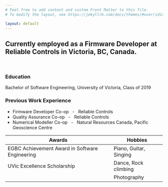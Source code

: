 ```yaml
---
# Feel free to add content and custom Front Matter to this file.
# To modify the layout, see https://jekyllrb.com/docs/themes/#overriding-theme-defaults

layout: default
---
```

## Currently employed as a Firmware Developer at Reliable Controls in Victoria, BC, Canada.

<br>

### Education
Bachelor of Software Engineering, University of Victoria, Class of 2019

### Previous Work Experience
- Firmware Developer Co-op &nbsp; - &nbsp; Reliable Controls  
- Quality Assurance Co-op &nbsp; - &nbsp; Reliable Controls  
- Numerical Modeller Co-op &nbsp; - &nbsp; Natural Resources Canada, Pacific Geoscience Centre  

| Awards | Hobbies |
| ----- | ----- |
| EGBC Achievement Award in Software Engineering | Piano, Guitar, Singing
| UVic Excellence Scholarship | Dance, Rock climbing
| | Photography
